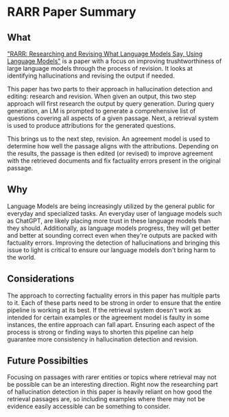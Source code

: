 # RARR Paper Summary

## What
["RARR: Researching and Revising What Language Models Say,
Using Language Models"](https://arxiv.org/pdf/2210.08726.pdf) is a paper with a focus on improving trushtworthiness of large language models through the process of revision. It looks at identifying hallucinations and revising the output if needed.

This paper has two parts to their approach in hallucination detection and editing: research and revision. When given an output, this two step approach will first research the output by query generation. During query generation, an LM is prompted to generate a comprehensive list of questions covering all aspects of a given passage. Next, a retrieval system is used to produce attributions for the generated questions. 

This brings us to the next step, revision. An agreement model is used to determine how well the passage aligns with the attributions. Depending on the results, the passage is then edited (or revised) to improve agreement with the retrieved documents and fix factuality errors present in the original passage.

## Why
Language Models are being increasingly utilized by the general public for everyday and specialized tasks. An everyday user of language models such as ChatGPT, are likely placing more trust in these language models than they should. Additionally, as language models progress, they will get better and better at sounding correct even when they're outputs are packed with factuality errors. Improving the detection of hallucinations and bringing this issue to light is critical to ensure our language models don't bring harm to the world.

## Considerations
The approach to correcting factuality errors in this paper has multiple parts to it. Each of these parts need to be strong in order to ensure that the entire pipeline is working at its best. If the retrieval system doesn't work as intended for certain examples or the agreement model is faulty in some instances, the entire approach can fall apart. Ensuring each aspect of the process is strong or finding ways to shorten this pipeline can help guarantee more consistency in hallucination detection and revision.

## Future Possibilties
Focusing on passages with rarer entities or topics where retrieval may not be possible can be an interesting direction. Right now the researching part of hallucination detection in this paper is heavily reliant on how good the retrieval passages are, so including examples where there may not be evidence easily accessible can be something to consider.
